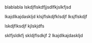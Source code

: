 blablabla
lskdjflskdfjjsdlfkjslkfjsd

lkajdlkajdaskljd
klsjflskdjfklsdjf
lksjflskdjf

lskdjflksdjf
kjlskjdfs

sklfjsldkfj
skldjflsdkjf
2
lkajdlkajdaskljd
